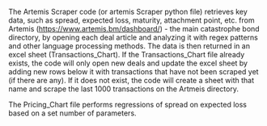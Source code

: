 The Artemis Scraper code (or artemis Scraper python file) retrieves key data, such as spread, expected loss, maturity, attachment point, etc. from Artemis (https://www.artemis.bm/dashboard/) - the main catastrophe bond directory, by opening each deal article and analyzing it with regex patterns and other language processing methods.
The data is then returned in an excel sheet (Transactions_Chart). 
If the Transactions_Chart file already exists, the code will only open new deals and update the excel sheet by adding new rows below it with transactions that have not been scraped yet (if there are any).
If it does not exist, the code will create a sheet with that name and scrape the last 1000 transactions on the Artmeis directory. 

The Pricing_Chart file performs regressions of spread on expected loss based on a set number of parameters.
